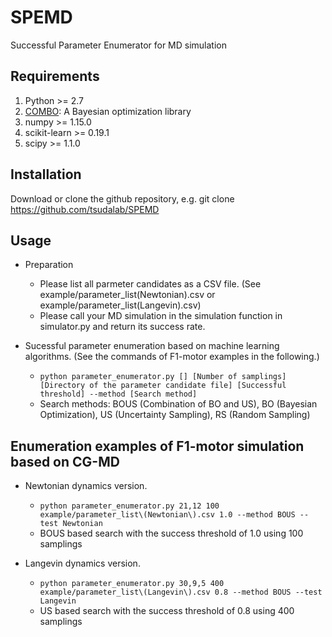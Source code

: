 # SPEMD
Successful Parameter Enumerator for MD simulation


## Requirements
1. Python >= 2.7
2. [COMBO](https://github.com/tsudalab/combo): A Bayesian optimization library 
3. numpy >= 1.15.0
4. scikit-learn >= 0.19.1
5. scipy >=  1.1.0

## Installation
Download or clone the github repository, e.g. git clone https://github.com/tsudalab/SPEMD

## Usage
- Preparation
  - Please list all parmeter candidates as a CSV file. (See example/parameter_list(Newtonian).csv or example/parameter_list(Langevin).csv)
  - Please call your MD simulation in the simulation function in simulator.py and return its success rate.

- Sucessful parameter enumeration based on machine learning algorithms. (See the commands of F1-motor examples in the following.)
  - `python parameter_enumerator.py [] [Number of samplings] [Directory of the parameter candidate file] [Successful threshold] --method [Search method]`
  - Search methods: BOUS (Combination of BO and US), BO (Bayesian Optimization), US (Uncertainty Sampling), RS (Random Sampling)

## Enumeration examples of F1-motor simulation based on CG-MD
- Newtonian dynamics version.
  - `python parameter_enumerator.py 21,12 100 example/parameter_list\(Newtonian\).csv 1.0 --method BOUS --test Newtonian`
  - BOUS based search with the success threshold of 1.0 using 100 samplings
 
- Langevin dynamics version.
  - `python parameter_enumerator.py 30,9,5 400 example/parameter_list\(Langevin\).csv 0.8 --method BOUS --test Langevin`
  - US based search with the success threshold of 0.8 using 400 samplings
